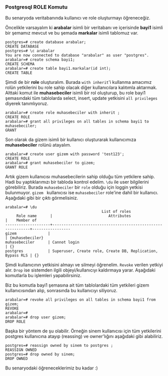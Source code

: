 ### Postgresql ROLE Komutu

Bu senaryoda veritabanında kullanıcı ve role oluşturmayı öğreneceğiz.

Öncelikle varsayalım ki  **arabalar** isimli bir veritabanı ve içerisinde **bayi1** isimli bir şemamız mevcut ve bu şemada **markalar** isimli tablomuz var.
```
postgres=# create database arabalar;
CREATE DATABASE
postgres=# \c arabalar 
You are now connected to database "arabalar" as user "postgres".
arabalar=# create schema bayi1;
CREATE SCHEMA
arabalar=# create table bayi1.markalar(id int);
CREATE TABLE
```
Şimdi de bir **role** oluşturalım. Burada `with inherit`'i kullanma amacımız rolün yetkilerini bu role sahip olacak diğer kullanıcılara kalıtımla aktarmak. Alttaki komut ile **muhasebeciler** isimli bir rol oluşturup, bu role bayi1 şemasındaki tüm tablolarda select, insert, update yetkisini `all privileges` diyerek tanımlıyoruz.
```
arabalar=# create role muhasebeciler with inherit ;
CREATE ROLE
arabalar=# grant all privileges on all tables in schema bayi1 to muhasebeciler;
GRANT
```
Son olarak da gizem isimli bir kullanıcı oluşturarak kullanıcımıza **muhasebeciler** rolünü atayalım.
```
arabalar=# create user gizem with password 'test123';
CREATE ROLE
arabalar=# grant muhasebeciler to gizem;
GRANT ROLE
```
Artık gizem kullanıcısı muhasebecilerin sahip olduğu tüm yetkilere sahip. Hadi bu yaptıklarımızı bir tabloda kontrol edelim. `\du` ile user bilgilerini görebiliriz.
Burada `muhasebeciler` bir `role` olduğu için loggin yetkisi bulunmuyor. `gizem ` kullanıcısı ise `muhasebeciler` role'ine dahil bir kullanıcı. Aşağıdaki gibi bir çıktı görmelisiniz.
```
arabalar=# \du
                                           List of roles
     Role name      |                         Attributes                         |    Member of    
--------------------+------------------------------------------------------------+-----------------
gizem              |                                                            | {muhasebeciler}
muhasebeciler      | Cannot login                                               | {}
postgres           | Superuser, Create role, Create DB, Replication, Bypass RLS | {}
```

Şimdi kullanıcının yetkisini almayı ve silmeyi öğrenelim. `Revoke` verilen yetkiyi alır. `Drop` ise sistemden ilgili objeyi/kullanıcıyı kaldırmaya yarar. Aşağıdaki komutlarla bu işlemleri yapabilirsiniz.

Biz bu komutla bayi1 şemasına ait tüm tablolardaki tüm yetkileri gizem kullanıcısından alıp, sonrasında bu kullanıcıyı siliyoruz.
```
arabalar=# revoke all privileges on all tables in schema bayi1 from gizem;
REVOKE
arabalar=# 
arabalar=# drop user gizem;
DROP ROLE
```
Başka bir yöntem de şu olabilir. Örneğin sinem kullanıcısı için tüm yetkilerini postgres kullanıcına atayıp (reassing) ve owner'lığını aşağıdaki gibi alabiliriz.
```
postgres=# reassign owned by sinem to postgres ;
REASSIGN OWNED
postgres=# drop owned by sinem;
DROP OWNED
```

Bu senaryodaki öğreneceklerimiz bu kadar :)